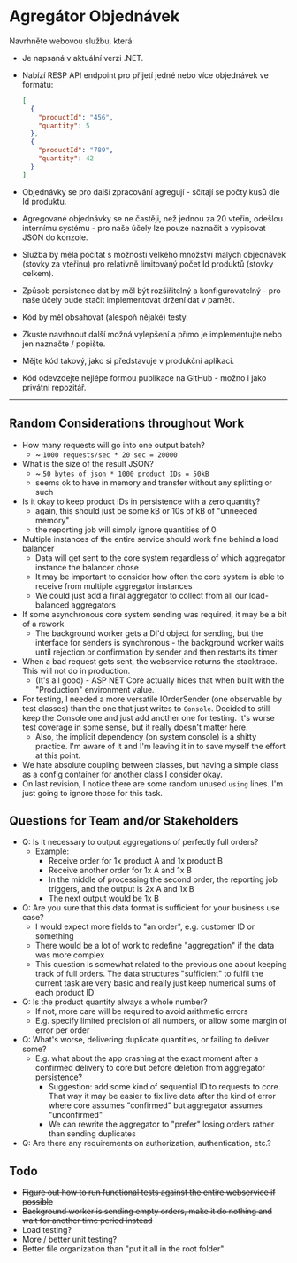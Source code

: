 # Agregátor Objednávek

Navrhněte webovou službu, která:

- Je napsaná v aktuální verzi .NET.
- Nabízí RESP API endpoint pro přijetí jedné nebo více objednávek ve formátu:

  ```json
  [
    {
      "productId": "456",
      "quantity": 5
    },
    {
      "productId": "789",
      "quantity": 42
    }
  ]
  ```

- Objednávky se pro další zpracování agregují - sčítají se počty kusů dle Id produktu.
- Agregované objednávky se ne častěji, než jednou za 20 vteřin, odešlou internímu systému - pro naše účely lze pouze naznačit a vypisovat JSON do konzole.
- Služba by měla počítat s možností velkého množství malých objednávek (stovky za vteřinu) pro relativně limitovaný počet Id produktů (stovky celkem).
- Způsob persistence dat by měl být rozšiřitelný a konfigurovatelný - pro naše účely bude stačit implementovat držení dat v paměti.
- Kód by měl obsahovat (alespoň nějaké) testy.
- Zkuste navrhnout další možná vylepšení a přímo je implementujte nebo jen naznačte / popište.
- Mějte kód takový, jako si představuje v produkční aplikaci.
- Kód odevzdejte nejlépe formou publikace na GitHub - možno i jako privátní repozitář.

---

## Random Considerations throughout Work

- How many requests will go into one output batch?
	- ~ `1000 requests/sec * 20 sec = 20000`
- What is the size of the result JSON?
	- ~ `50 bytes of json * 1000 product IDs = 50kB`
	- seems ok to have in memory and transfer without any splitting or such
- Is it okay to keep product IDs in persistence with a zero quantity?
	- again, this should just be some kB or 10s of kB of "unneeded memory"
	- the reporting job will simply ignore quantities of 0
- Multiple instances of the entire service should work fine behind a load balancer
	- Data will get sent to the core system regardless of which aggregator instance the balancer chose
	- It may be important to consider how often the core system is able to receive from multiple aggregator instances
	- We could just add a final aggregator to collect from all our load-balanced aggregators
- If some asynchronous core system sending was required, it may be a bit of a rework
	- The background worker gets a DI'd object for sending, but the interface for senders is synchronous - the background worker waits until rejection or confirmation by sender and then restarts its timer
- When a bad request gets sent, the webservice returns the stacktrace. This will not do in production.
	- (It's all good) - ASP NET Core actually hides that when built with the "Production" environment value.
- For testing, I needed a more versatile IOrderSender (one observable by test classes) than the one that just writes to `Console`. Decided to still keep the Console one and just add another one for testing. It's worse test coverage in some sense, but it really doesn't matter here.
	- Also, the implicit dependency (on system console) is a shitty practice. I'm aware of it and I'm leaving it in to save myself the effort at this point.
- We hate absolute coupling between classes, but having a simple class as a config container for another class I consider okay.
- On last revision, I notice there are some random unused `using` lines. I'm just going to ignore those for this task.

## Questions for Team and/or Stakeholders

- Q: Is it necessary to output aggregations of perfectly full orders?
	- Example:
		- Receive order for 1x product A and 1x product B
		- Receive another order for 1x A and 1x B
		- In the middle of processing the second order, the reporting job triggers, and the output is 2x A and 1x B
		- The next output would be 1x B
- Q: Are you sure that this data format is sufficient for your business use case?
	- I would expect more fields to "an order", e.g. customer ID or something
	- There would be a lot of work to redefine "aggregation" if the data was more complex
	- This question is somewhat related to the previous one about keeping track of full orders. The data structures "sufficient" to fulfil the current task are very basic and really just keep numerical sums of each product ID
- Q: Is the product quantity always a whole number?
	- If not, more care will be required to avoid arithmetic errors
	- E.g. specify limited precision of all numbers, or allow some margin of error per order
- Q: What's worse, delivering duplicate quantities, or failing to deliver some?
	- E.g. what about the app crashing at the exact moment after a confirmed delivery to core but before deletion from aggregator persistence?
		- Suggestion: add some kind of sequential ID to requests to core. That way it may be easier to fix live data after the kind of error where core assumes "confirmed" but aggregator assumes "unconfirmed"
		- We can rewrite the aggregator to "prefer" losing orders rather than sending duplicates
- Q: Are there any requirements on authorization, authentication, etc.?

## Todo

- ~~Figure out how to run functional tests against the entire webservice if possible~~
- ~~Background worker is sending empty orders, make it do nothing and wait for another time period instead~~
- Load testing?
- More / better unit testing?
- Better file organization than "put it all in the root folder"
